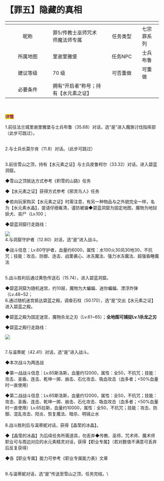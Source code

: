 # 【罪五】隐藏的真相

<table data-header-hidden><thead><tr><th width="132" align="center"></th><th></th><th width="101" align="center"></th><th></th></tr></thead><tbody><tr><td align="center">昵称</td><td>罪5/传教士巫师咒术师魔法师专属</td><td align="center">任务类型</td><td>七宗罪系列</td></tr><tr><td align="center">所属地图</td><td>里谢里雅堡</td><td align="center">任务NPC</td><td>士兵布鲁</td></tr><tr><td align="center">建议等级</td><td>70 级</td><td align="center">可否重做</td><td>可重做</td></tr><tr><td align="center">必要条件</td><td>拥有“开启者”称号；持有【水元素之证】</td><td align="center"></td><td></td></tr></tbody></table>

\
\
<mark style="color:purple;">**详情**</mark>

1.前往法兰城里谢里雅堡与士兵布鲁（35.68）对话，选“是”进入魔族讨伐指挥部（此步可跳过）。

\
2.与士兵长莫尔肯（11.8）对话。（此步可跳过）

\
3.前往雪山之顶，持有【水元素之证】与士兵皮鲁柯尔（33.32）对话，进入碧蓝洞窟。

◆雪山之顶抵达方式参考《积雪的山路》任务

◆【水元素之证】获得方式参考《邪灵鸟人》任务

◆若向玩家购买【水元素之证】时需注意，有另一种物品与之外貌完全一样，名为【水元素水晶】，提请仔细看清，谨防被骗◆碧蓝洞窟为固定地图，魔物为地狱妖犬、丧尸（Lv.100；

◆碧蓝洞窟行走路线：

![](http://www.molibaike.com/Attachment/Download?path=/201603/21/dcaab632-e1bf-41b4-95ed-24c8e2538696)\
4.与洞窟守护者（12.80）对话，选“是”进入战斗。

◆战斗信息：Lv.60守护者，血量约6000，属性：水100火30风30地30，不抗咒；技能：攻击、防御、连击、战栗袭心、冰冻魔法、强力冰冻魔法、超强昏睡魔法

\
5.战斗胜利后通过黄色传送石（15.74），进入碧蓝洞窟。

◆碧蓝洞窟为随机迷宫，约10层，魔物为大蝙蝠、迷你蝙蝠、漂浮炸弹（Lv.48\~52；\
6.通过随机迷宫抵达碧蓝之殿，调查石柱（50.170），选“是”交出【水元素之证】进入碧蓝之殿。

◆碧蓝之殿为固定迷宫，魔物杀龙之刃（Lv.61\~65）；**全地图可捕捉Lv.1杀龙之刃**

◆碧蓝之殿行走路线：

![](http://www.molibaike.com/Attachment/Download?path=/201603/21/60c19e65-57df-4b7d-aa29-2ab9961af743)

\
7.与温蒂妮（42.41）对话，选“是”进入战斗。

◆本次战斗为两连战

◆第一战战斗信息：Lv.65斯洛斯，血量约12000，属性：全50，不抗咒；技能：攻击、圣盾、连击、乾坤一掷、崩击、石化攻击、吸血攻击（血多者；<50%血量时一直使用）

◆第二战战斗信息：Lv.65斯洛斯，血量约12000，属性：全50，不抗咒；技能：攻击、圣盾、连击、乾坤一掷、崩击、石化攻击、吸血攻击（血多者；<50%血量时一直使用）Lv.65拉斯，血量约10000，属性：全50，不抗咒；技能：攻击、防御、混乱攻击、阳炎、恢复魔法、暗杀、明镜止水\
\
8.战斗胜利后与温蒂妮对话，获得【晶莹的冰晶】。

◆【晶莹的冰晶】为后续任务所需道具，勿丢弃◆传教、巫师、咒术师、魔术师职业可与周边对应的水元素精灵对话，获得【职业专属】（若对数值不满意可丢弃后反复获得）

◆各【职业专属】能力可参考《职业专属能力表》文章

\
9.与温蒂妮对话，选“是”传送至雪山之顶，任务完结。\
